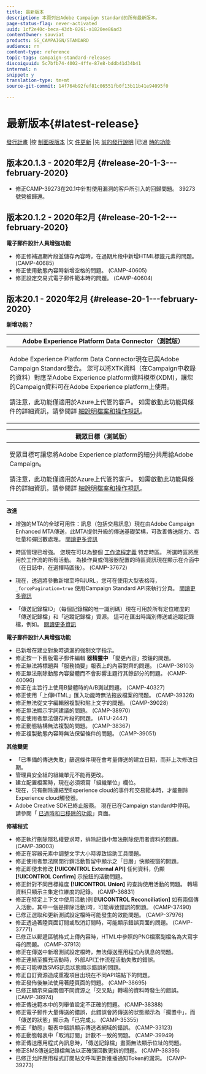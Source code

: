 ```yaml
---
title: 最新版本
description: 本頁列出Adobe Campaign Standard的所有最新版本。
page-status-flag: never-activated
uuid: 1cf2e40c-beca-43db-8261-a1820ee86ad3
contentOwner: sauviat
products: SG_CAMPAIGN/STANDARD
audience: rn
content-type: reference
topic-tags: campaign-standard-releases
discoiquuid: 5c7bfb74-4002-4ffe-87e8-bddb41d34b41
internal: n
snippet: y
translation-type: tm+mt
source-git-commit: 14f764b92fef81c06551fb0f13b11b41e94095f0

---
```



# 最新版本{#latest-release}

[發行計畫](https://helpx.adobe.com/campaign/kb/acs-release-planning.html) |控 [制面板版本](https://docs.adobe.com/content/help/en/control-panel/using/release-notes.html) |文 [件更新](../../rn/using/documentation-updates.md) |先 [前的發行說明](../../rn/using/release-notes-2019.md) |已過 [時的功能](https://helpx.adobe.com/campaign/kb/acs-deprecated-and-removed-features.html)

## 版本20.1.3 - 2020年2月 {#release-20-1-3---february-2020}

* 修正CAMP-39273在20.1中針對使用漏洞的客戶所引入的回歸問題。 39273號營被歸還。

## 版本20.1.2 - 2020年2月 {#release-20-1-2---february-2020}

**電子郵件設計人員增強功能**

* 修正修補過期片段並儲存內容時，在過期片段中新增HTML標籤元素的問題。 (CAMP-40685)
* 修正使用動態內容時新增空格的問題。 (CAMP-40605)
* 修正設定交易式電子郵件範本時的問題。 (CAMP-40604)

## 版本20.1 - 2020年2月 {#release-20-1---february-2020}

**新增功能？**


<table> 
 <thead> 
  <tr> 
   <th> <strong>Adobe Experience Platform Data Connector（測試版）</strong><br /> </th> 
  </tr> 
 </thead> 
 <tbody> 
  <tr> 
   <td> <p>Adobe Experience Platform Data Connector現在已與Adobe Campaign Standard整合。 您可以將XTK資料（在Campaign中收錄的資料）對應至Adobe Experience platform資料模型(XDM)，讓您的Campaign資料可在Adobe Experience platform上使用。 </p>
    <p>請注意，此功能僅適用於Azure上代管的客戶。 如需啟動此功能與條件的詳細資訊，請參閱詳 <a href="../../administration/using/aep-about-data-connector.md">細說明</a><a href="https://docs.adobe.com/content/help/en/campaign-learn/campaign-standard-tutorials/administrating/adobe-experience-platform-data-connector/understanding-the-adobe-experience-platform-data-connector.html">檔案和操作視訊</a>。</p>
   </td> 
  </tr> 
 </tbody> 
</table>

<table> 
 <thead> 
  <tr> 
   <th> <strong>觀眾目標（測試版） </strong><br /> </th> 
  </tr> 
 </thead> 
 <tbody> 
  <tr> 
   <td> <p>受眾目標可讓您將Adobe Experience platform的細分共用給Adobe Campaign。</p>
    <p>請注意，此功能僅適用於Azure上代管的客戶。 如需啟動此功能與條件的詳細資訊，請參閱詳 <a href="../../audiences/using/aep-about-audience-destinations-service.md">細說明</a><a href="https://docs.adobe.com/content/help/en/campaign-learn/campaign-standard-tutorials/profiles-and-audiences/audience-destinations/audience-destinations-overview.html">檔案和操作視訊</a>。 </p>
   </td> 
  </tr> 
 </tbody> 
</table>

**改進**

* 增強的MTA的全球可用性：訊息（包括交易訊息）現在由Adobe Campaign Enhanced MTA傳送，此MTA提供升級的傳送基礎架構，可改善傳送能力、吞吐量和彈回數處理。 [閱讀更多資訊](https://helpx.adobe.com/campaign/kb/campaign-enhanced-mta.html)

* 時區管理已增強。 您現在可以為整個 [工作流程定義](../../automating/using/building-a-workflow.md) 特定時區。 所選時區將應用於工作流的所有活動。 為操作員或伺服器配置的時區資訊現在顯示在介面中（在日誌中，在選擇時區後）。 (CAMP-37672)

* 現在，透過將參數新增至呼叫URL，您可在使用大型表格時， `_forcePagination=true` 使用Campaign Standard API來執行分頁。 [閱讀更多資訊](../../api/using/pagination.md)

* 「傳送記錄檔ID」（每個記錄檔的唯一識別碼）現在可用於所有定位維度的「傳送記錄檔」和「追蹤記錄檔」資源。 這可在匯出時識別傳送或追蹤記錄檔，例如。 [閱讀更多資訊](../../automating/using/exporting-logs.md)

**電子郵件設計人員增強功能**

* 已新增在建立對象時遺漏的強制文字指示。
* 修正按一下舊版電子郵件編輯 **器精靈中** 「變更內容」按鈕的問題。
* 修正無法將標題與「服務摘要」報表上的內容對齊的問題。 (CAMP-38103)
* 修正無法刪除動態內容變體而不會影響主題行其餘部分的問題。 (CAMP-40096)
* 修正在主旨行上使用B變體時的A/B測試問題。 (CAMP-40327)
* 修正使用「上傳HTML」匯入功能時無法拖放檔案的問題。 (CAMP-39326)
* 修正無法從文字編輯器複製和貼上文字的問題。 (CAMP-39028)
* 修正無法顯示字詞建議的問題。 (CAMP-38970)
* 修正使用者無法儲存片段的問題。 (ATU-2447)
* 修正動態結構無法複製的問題。 (CAMP-38367)
* 修正複製動態內容時無法保留條件的問題。 (CAMP-39051)

**其他變更**

* 「已準備的傳送失敗」篩選條件現在會考量傳送的建立日期，而非上次修改日期。
* 管理員安全組的組織單元不能再更改。
* 建立配置檔案時，現在必須填寫「組織單位」欄位。
* 現在，只有刪除連結至Experience cloud的事件和交易範本時，才能刪除Experience cloud觸發器。
* Adobe Creative SDK已終止服務。 現在已在Campaign standard中停用。 請參閱「 [已過時和已移除的功能](https://helpx.adobe.com/campaign/kb/acs-deprecated-and-removed-features.html)」頁面。


**修補程式**

* 修正執行刪除隱私權要求時，排除記錄中無法刪除使用者資料的問題。 (CAMP-39003)
* 修正在容器元素中調整文字大小時導致協助工具問題。
* 修正使用者無法關閉行銷活動暫留中顯示之「日曆」快顯視窗的問題。
* 修正即使未修改 **[!UICONTROL External API]** 任何資料，仍顯 **[!UICONTROL Confirm]** 示按鈕的活動問題。
* 修正針對不同目標維度 **[!UICONTROL Union]** 的查詢使用活動的問題。 轉場資料只顯示主集定位維度的記錄。 (CAMP-36831)
* 修正在特定上下文中使用活動(例 **[!UICONTROL Reconciliation]** 如有兩個傳入活動，其中一個是排除活動)時，可能導致錯誤的問題。 (CAMP-37490)
* 已修正選取和更新測試設定檔時可能發生的效能問題。 (CAMP-37976)
* 修正透過著陸頁面訂閱或取消訂閱時，可能顯示錯誤頁面的問題。 (CAMP-37771)
* 已修正以郵遞區號格式上傳內容時，HTML中參照的PNG檔案副檔名為大寫字母的問題。 (CAMP-37913)
* 修正在傳送中新增測試設定檔時，無法傳送應用程式內訊息的問題。
* 修正連結至擴充活動時，外部API工作流程活動失敗的錯誤。
* 修正可能導致SMS訊息狀態顯示錯誤的問題。
* 修正自訂資源造成重複項目出現在不同API端點下的問題。
* 修正發佈後無法使用著陸頁面的問題。 (CAMP-38695)
* 已修正顯示來自兩個不同資源之「交叉點」轉場的資料時發生的錯誤。 (CAMP-38974)
* 修正傳送範本中的列舉值設定不正確的問題。 (CAMP-38388)
* 修正電子郵件大量傳送的錯誤，此錯誤會將傳送的狀態顯示為「擱置中」，而「傳送的狀態」顯示為「已完成」。 (CAMP-35355)
* 修正「動態」報表中錯誤顯示傳送者網域的錯誤。 (CAMP-33123)
* 修正動態報表中「取消訂閱」計數不一致的問題。 (CAMP-39949)
* 修正傳送應用程式內訊息時，「傳送記錄檔」畫面無法顯示位址的問題。
* 修正SMS傳送記錄檔無法以正確彈回數更新的問題。 (CAMP-38395)
* 已修正允許應用程式訂閱貼文呼叫更新推播通知Token的漏洞。 (CAMP-39273)

